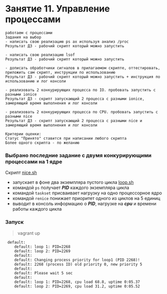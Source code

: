 # Занятие 11. Управление процессами
```
работаем с процессами
Задания на выбор
- написать свою реализацию ps ax используя анализ /proc
Результат ДЗ - рабочий скрипт который можно запустить

- написать свою реализацию lsof
Результат ДЗ - рабочий скрипт который можно запустить

- дописать обработчики сигналов в прилагаемом скрипте, оттестировать, приложить сам скрипт, инструкции по использованию
Результат ДЗ - рабочий скрипт который можно запустить + инструкция по использованию и лог консоли

- реализовать 2 конкурирующих процесса по IO. пробовать запустить с разными ionice
Результат ДЗ - скрипт запускающий 2 процесса с разными ionice, замеряющий время выполнения и лог консоли

- реализовать 2 конкурирующих процесса по CPU. пробовать запустить с разными nice
Результат ДЗ - скрипт запускающий 2 процесса с разными nice и замеряющий время выполнения и лог консоли

Критерии оценки:
Статус "Принято" ставится при написании любого скрипта
Более одного скрипта - по желанию
```

### Выбрано последние задание с двумя конкурирующими процессами на 1 ядре

Скрипт [nice.sh](scripts/nice.sh) 
- запускает в фоне два экземпляра пустого цикла [loop.sh](scripts/loop.sh)
- командой `ps` получает ***PID*** каждого экземпляра цикла
- командой `taskset` присваивает нагрузку на одно процессорное ядро
- командой `renice` понижает приоритет одного из циклов на 5 единиц
- выводит в консоль информацию о ***PID***, нагрузке на ***cpu*** и времени работы каждого цикла

### Запуск
>vagrant up

```
 default:
    default: loop 1: PID=2268
    default: loop 2: PID=2269
    default:
    default: Changing process priority for loop1 (PID 2268)!
    default: 2268 (process ID) old priority 0, new priority 5
    default:
    default: Please wait 5 sec
    default:
    default: loop 1: PID=2268, cpu load 68.8, uptime 0:05.37
    default: loop 2: PID=2269, cpu load 31.2, uptime 0:05.52
```